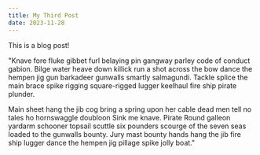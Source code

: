 ```yaml
---
title: My Third Post
date: 2023-11-28
---
```


This is a blog post!

"Knave fore fluke gibbet furl belaying pin gangway parley code of conduct gabion. Bilge water heave down killick run a shot across the bow dance the hempen jig gun barkadeer gunwalls smartly salmagundi. Tackle splice the main brace spike rigging square-rigged lugger keelhaul fire ship pirate plunder.

Main sheet hang the jib cog bring a spring upon her cable dead men tell no tales ho hornswaggle doubloon Sink me knave. Pirate Round galleon yardarm schooner topsail scuttle six pounders scourge of the seven seas loaded to the gunwalls bounty. Jury mast bounty hands hang the jib fire ship lugger dance the hempen jig pillage spike jolly boat."
